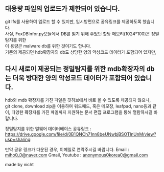 ## 대용량 파일의 업로드가 제한되어 있습니다.  
git lfs를 사용하여 업로드 할 수 있지만, 임시방편으로 공유링크를 제공하도록 했습니다.  
사실, FoxDBInfor.py모듈에서 DB를 읽기 위해 주었던 할당 메모리(1024*100)은 정밀 탐지를 위한  
이 용량큰 malware db를 위한 것이기도 합니다.  
기존의 제공되던 hdb확장자의 db도 상당한 양의 악성코드 데이터가 포함되어 있지만,  

## 다시 새로이 제공되는 정밀탐지를 위한  mdb확장자의 db는 더욱 방대한 양의 악성코드 데이터가 포함되어 있습니다.  
hdb와 mdb 확장자를 가진 파일은 깃허브에서 바로 볼 수 있도록 제공되지 않으니,  
git clone, download zip을 이용하여 워드패드, 혹은 메모장, leafpad, nano등과 같이, 다양한 확장자를 가진 파일까지 지원하는
문서 편집 프로그램을 통해 열람하시길 바랍니다.  



정밀탐지를 위한 멀웨어 데이터베이스 공유링크 :  
https://drive.google.com/file/d/0B1QNCh71nn8beUNwbjBSOTlnUnM/view?usp=sharing


만약 공유 링크가 다운된 경우, 이메일로 연락주시길 바랍니다.
Email : miho0_0@naver.com
Gmail, Youtube : anonymous0korea0@gmail.com

made by nicht


